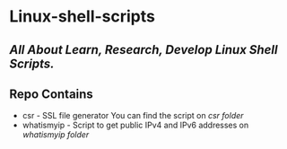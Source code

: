 # Linux-shell-scripts

## _All About Learn, Research, Develop Linux Shell Scripts._

## Repo Contains
- csr - SSL file generator You can find the script on _csr folder_
- whatismyip - Script to get public IPv4 and IPv6 addresses on _whatismyip folder_
